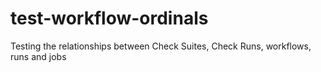 # test-workflow-ordinals
Testing the relationships between Check Suites, Check Runs, workflows, runs and jobs
